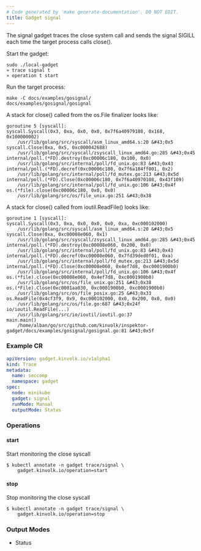 ```yaml
---
# Code generated by 'make generate-documentation'. DO NOT EDIT.
title: Gadget signal
---
```


The signal gadget traces the close system call and sends the signal SIGILL each time the target process calls close().

Start the gadget:
```
sudo ./local-gadget
» trace signal t
» operation t start
```

Run the target process:
```
make -C docs/examples/gosignal/
docs/examples/gosignal/gosignal
```

A stack for close() called from the os.File finalizer looks like:

```
goroutine 5 [syscall]:
syscall.Syscall(0x3, 0xa, 0x0, 0x0, 0x7f6a40979108, 0x168, 0x100000002)
	/usr/lib/golang/src/syscall/asm_linux_amd64.s:20 &#43;0x5
syscall.Close(0xa, 0x5, 0xc000042688)
	/usr/lib/golang/src/syscall/zsyscall_linux_amd64.go:285 &#43;0x45
internal/poll.(*FD).destroy(0xc00006c180, 0x100, 0x0)
	/usr/lib/golang/src/internal/poll/fd_unix.go:83 &#43;0x43
internal/poll.(*FD).decref(0xc00006c180, 0x7f6a184ff001, 0x2)
	/usr/lib/golang/src/internal/poll/fd_mutex.go:213 &#43;0x5d
internal/poll.(*FD).Close(0xc00006c180, 0x7f6a40970108, 0x43f109)
	/usr/lib/golang/src/internal/poll/fd_unix.go:106 &#43;0x4f
os.(*file).close(0xc00006c180, 0x0, 0x0)
	/usr/lib/golang/src/os/file_unix.go:251 &#43;0x38
```

A stack for close() called from ioutil.ReadFile() looks like:

```
goroutine 1 [syscall]:
syscall.Syscall(0x3, 0xa, 0x0, 0x0, 0x0, 0xa, 0xc000102000)
	/usr/lib/golang/src/syscall/asm_linux_amd64.s:20 &#43;0x5
syscall.Close(0xa, 0xc00008e060, 0x1)
	/usr/lib/golang/src/syscall/zsyscall_linux_amd64.go:285 &#43;0x45
internal/poll.(*FD).destroy(0xc00008e060, 0x200, 0x0)
	/usr/lib/golang/src/internal/poll/fd_unix.go:83 &#43;0x43
internal/poll.(*FD).decref(0xc00008e060, 0x7fd39ded0f01, 0xa)
	/usr/lib/golang/src/internal/poll/fd_mutex.go:213 &#43;0x5d
internal/poll.(*FD).Close(0xc00008e060, 0x4ef7d8, 0xc0001900b0)
	/usr/lib/golang/src/internal/poll/fd_unix.go:106 &#43;0x4f
os.(*file).close(0xc00008e060, 0x4ef7d8, 0xc0001900b0)
	/usr/lib/golang/src/os/file_unix.go:251 &#43;0x38
os.(*File).Close(0xc0001aa030, 0xc0001900b0, 0xc0001900b0)
	/usr/lib/golang/src/os/file_posix.go:25 &#43;0x33
os.ReadFile(0x4cf3f9, 0x9, 0xc000102000, 0x0, 0x200, 0x0, 0x0)
	/usr/lib/golang/src/os/file.go:687 &#43;0x24f
io/ioutil.ReadFile(...)
	/usr/lib/golang/src/io/ioutil/ioutil.go:37
main.main()
	/home/alban/go/src/github.com/kinvolk/inspektor-gadget/docs/examples/gosignal/gosignal.go:81 &#43;0x5f
```


### Example CR

```yaml
apiVersion: gadget.kinvolk.io/v1alpha1
kind: Trace
metadata:
  name: seccomp
  namespace: gadget
spec:
  node: minikube
  gadget: signal
  runMode: Manual
  outputMode: Status
```

### Operations


#### start

Start monitoring the close syscall

```
$ kubectl annotate -n gadget trace/signal \
    gadget.kinvolk.io/operation=start
```
#### stop

Stop monitoring the close syscall

```
$ kubectl annotate -n gadget trace/signal \
    gadget.kinvolk.io/operation=stop
```

### Output Modes

* Status
